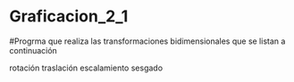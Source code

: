 # Graficacion_2_1

#Progrma que realiza las transformaciones bidimensionales que se listan a continuación

rotación
traslación
escalamiento
sesgado
